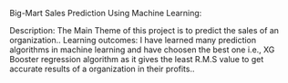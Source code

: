 Big-Mart Sales Prediction Using Machine Learning:

Description:
The Main Theme of this project is to predict the sales of an organization..
Learning outcomes:
I have learned many prediction algorithms in machine learning and have choosen the best one i.e., XG Booster regression algorithm as it gives the least R.M.S value to get accurate results of a organization in their profits..


